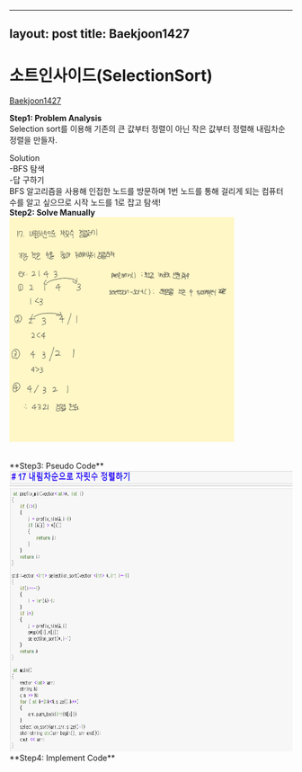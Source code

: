 
---
layout: post
title: Baekjoon1427
---

# 소트인사이드(SelectionSort) #
[Baekjoon1427](https://www.acmicpc.net/problem/1427)

**Step1: Problem Analysis**<br/>
Selection sort를 이용해 기존의 큰 값부터 정렬이 아닌 작은 값부터 정렬해 내림차순 정렬을 만들자.<br/>

Solution<br/>
-BFS 탐색<br/>
-답 구하기<br/>
BFS 알고리즘을 사용해 인접한 노드를 방문하며 1번 노드를 통해 걸리게 되는 컴퓨터 수를 알고 싶으므로 시작 노드를 1로 잡고 탐색! <br/>
**Step2: Solve Manually**<br/>
<img src="/_images/Baek1427_1.jpg" width="400" height="400">

<br/>
**Step3: Pseudo Code**<br/>
<img src="/_images/Baek1427_2.png" width="700" height="500">
<br/>
**Step4: Implement Code**<br/> 
<script src="https://gist.github.com/growingpenguin/57ca2a2c4b6374d955b6cb43b6e43a8a.js"></script>
